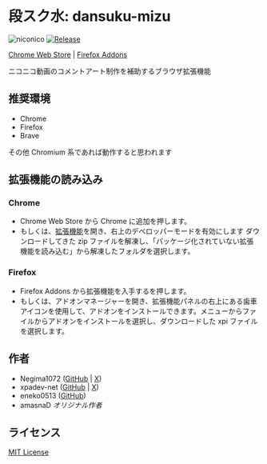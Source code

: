 ﻿# 段スク水: dansuku-mizu

![niconico](<https://img.shields.io/badge/niconico-(%E5%B8%B0%E3%81%A3%E3%81%A6%E3%81%8D%E3%81%9F)-auto?logo=niconico&logoColor=%23e6e6e6&color=%23252525>)
[![Release](https://github.com/eneko0513/NicoNicoDansaScriptCustom/actions/workflows/release.yml/badge.svg)](https://github.com/eneko0513/NicoNicoDansaScriptCustom/actions/workflows/release.yml)

[Chrome Web Store](https://chromewebstore.google.com/detail/cjmnakgpnakmaemloaoaidbohgcldpcc) | [Firefox Addons](https://addons.mozilla.org/ja/firefox/addon/dansukumizu/)

ニコニコ動画のコメントアート制作を補助するブラウザ拡張機能

## 推奨環境

- Chrome
- Firefox
- Brave

その他 Chromium 系であれば動作すると思われます

## 拡張機能の読み込み

### Chrome

- Chrome Web Store から Chrome に追加を押します。
- もしくは、[拡張機能](chrome://extensions/)を開き、右上のデベロッパーモードを有効にします
  ダウンロードしてきた zip ファイルを解凍し、「パッケージ化されていない拡張機能を読み込む」から解凍したフォルダを選択します。

### Firefox

- Firefox Addons から拡張機能を入手するを押します。
- もしくは、アドオンマネージャーを開き、拡張機能パネルの右上にある歯車アイコンを使用して、アドオンをインストールできます。メニューからファイルからアドオンをインストールを選択し、ダウンロードした xpi ファイルを選択します。

## 作者

- Negima1072 ([GitHub](https://github.com/Negima1072) | [X](https://x.com/Negima1072))
- xpadev-net ([GitHub](https://github.com/xpadev-net) | [X](https://x.com/xpadev))
- eneko0513 ([GitHub](https://github.com/eneko0513))
- amasnaD _オリジナル作者_

## ライセンス

[MIT License](LICENSE)
